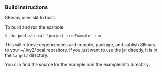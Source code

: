 
### Build instructions

SBinary uses sbt to build.

To build and run the example:

```
$ sbt publishLocal 'project treeExample' run
```

This will retrieve dependencies and compile, package, and publish SBinary to your ~/.ivy2/local repository.   If you just want to use the jar directly, it is in the `target/` directory.

You can find the source for the example is in the examples/bt/ directory.
